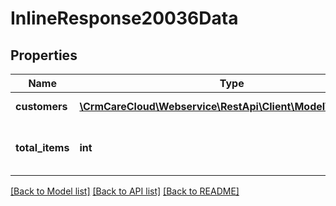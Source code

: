 # InlineResponse20036Data

## Properties
Name | Type | Description | Notes
------------ | ------------- | ------------- | -------------
**customers** | [**\CrmCareCloud\Webservice\RestApi\Client\Model\Customer[]**](Customer.md) | Array of customers. | [optional] 
**total_items** | **int** | The number of all found customers. | [optional] 

[[Back to Model list]](../../README.md#documentation-for-models) [[Back to API list]](../../README.md#documentation-for-api-endpoints) [[Back to README]](../../README.md)

